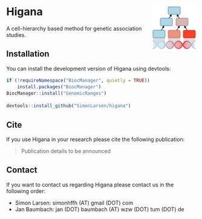 # Higana <img src="man/figures/logo.png" align="right" width="120">

A cell-hierarchy based method for genetic association studies.

## Installation

You can install the development version of Higana using devtools:

```r
if (!requireNamespace("BiocManager", quietly = TRUE))
    install.packages("BiocManager")
BiocManager::install("GenomicRanges")

devtools::install_github("SimonLarsen/higana")
```

## Cite

If you use Higana in your research please cite the following publication:

> Publication details to be announced

## Contact

If you want to contact us regarding Higana please contact us in the following order:

* Simon Larsen: simonhffh (AT) gmail (DOT) com
* Jan Baumbach: jan (DOT) baumbach (AT) wzw (DOT) tum (DOT) de
